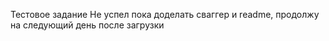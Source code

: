 Тестовое задание Не успел пока доделать сваггер и readme, продолжу на следующий день после загрузки
